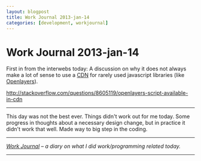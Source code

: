 ```yaml
---
layout: blogpost
title: Work Journal 2013-jan-14
categories: [development, workjournal]
---
```


# Work Journal 2013-jan-14

First in from the interwebs today: A discussion on why it does not always make a lot of sense to use a [CDN][1] for rarely used javascript libraries (like [Openlayers][2]). 

<http://stackoverflow.com/questions/8605119/openlayers-script-available-in-cdn> 

---

This day was not the best ever. Things didn't work out for me today. Some progress in thoughts about a necessary design change, but in practice it didn't work that well. Made way to big step in the coding. 

---

*[Work Journal][3] – a diary on what I did work/programming related today.* 

---

 [1]: http://en.wikipedia.org/wiki/Content_delivery_network
 [2]: http://openlayers.org/
 [3]: /blog/work-journal-what-workprogramming-related-did-i-learn-today